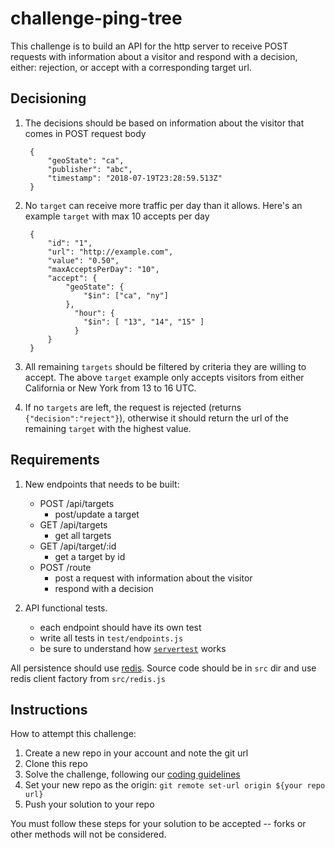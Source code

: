 # challenge-ping-tree

This challenge is to build an API for the http server to receive POST requests with information about a visitor and respond with a decision, either: rejection, or accept with a corresponding target url.

## Decisioning

1) The decisions should be based on information about the visitor that comes in POST request body
 
        {
            "geoState": "ca",
            "publisher": "abc",
            "timestamp": "2018-07-19T23:28:59.513Z"
        }

2) No `target` can receive more traffic per day than it allows. Here's an example `target` with max 10 accepts per day

        {
            "id": "1",
            "url": "http://example.com",
            "value": "0.50",
            "maxAcceptsPerDay": "10",
            "accept": {
                "geoState": {
                    "$in": ["ca", "ny"]
                },
                  "hour": {
                    "$in": [ "13", "14", "15" ]
                  }
            }
        }

4) All remaining `targets` should be filtered by criteria they are willing to accept. The above `target` example only accepts visitors from either California or New York from 13 to 16 UTC.

5) If no `targets` are left, the request is rejected (returns `{"decision":"reject"}`), otherwise it should return the url of the remaining `target` with the highest value.


## Requirements

1. New endpoints that needs to be built:
   - POST /api/targets
      - post/update a target
   - GET /api/targets
      - get all targets
   - GET /api/target/:id
      - get a target by id
   - POST /route
      - post a request with information about the visitor
      - respond with a decision

2. API functional tests. 
   - each endpoint should have its own test
   - write all tests in `test/endpoints.js`
   - be sure to understand how [`servertest`](https://github.com/rvagg/servertest) works


All persistence should use [redis](http://redis.io). 
Source code should be in `src` dir and use redis client factory from `src/redis.js`


## Instructions

How to attempt this challenge:

1. Create a new repo in your account and note the git url
2. Clone this repo
3. Solve the challenge, following our [coding guidelines](https://github.com/Interlincx/adnet-onboarding)
4. Set your new repo as the origin: `git remote set-url origin ${your repo url}`
5. Push your solution to your repo

You must follow these steps for your solution to be accepted -- forks or other methods will not be considered.

